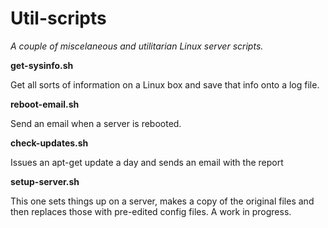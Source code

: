 # Util-scripts

_A couple of miscelaneous and utilitarian Linux server scripts._

**get-sysinfo.sh**

Get all sorts of information on a Linux box and save that info onto a log file.

**reboot-email.sh**

Send an email when a server is rebooted.

**check-updates.sh**

Issues an apt-get update a day and sends an email with the report

**setup-server.sh**

This one sets things up on a server, makes a copy of the original files and then replaces those with pre-edited config files. A work in progress.


